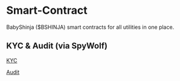 # Smart-Contract
BabyShinja ($BSHINJA) smart contracts for all utilities in one place.

## KYC & Audit (via SpyWolf)

[KYC](https://github.com/SpyWolfNetwork/KYCs/blob/main/August/KYC_BabyShinja_0x6950Bf7f33acaA6fE0ED91fC5982491beB251c8A.png)

[Audit](https://github.com/SpyWolfNetwork/Smart_Contract_Audits/blob/main/August/BabyShinja_0x6950Bf7f33acaA6fE0ED91fC5982491beB251c8A.pdf)
